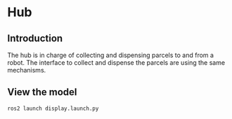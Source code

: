# Hub

## Introduction
The hub is in charge of collecting and dispensing parcels to and from a robot. The interface to collect and dispense the parcels are using the same mechanisms.

## View the model
```
ros2 launch display.launch.py
```

